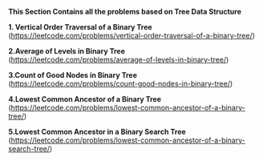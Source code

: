 **This Section  Contains all the problems based on Tree Data Structure**

**1. Vertical Order Traversal of a Binary Tree**
(https://leetcode.com/problems/vertical-order-traversal-of-a-binary-tree/)

**2.Average of Levels in Binary Tree**
(https://leetcode.com/problems/average-of-levels-in-binary-tree/)

**3.Count of Good Nodes in Binary Tree**
(https://leetcode.com/problems/count-good-nodes-in-binary-tree/)


**4.Lowest Common Ancestor of a Binary Tree**
(https://leetcode.com/problems/lowest-common-ancestor-of-a-binary-tree/)

**5.Lowest Common Ancestor in a Binary Search Tree**
(https://leetcode.com/problems/lowest-common-ancestor-of-a-binary-search-tree/)

